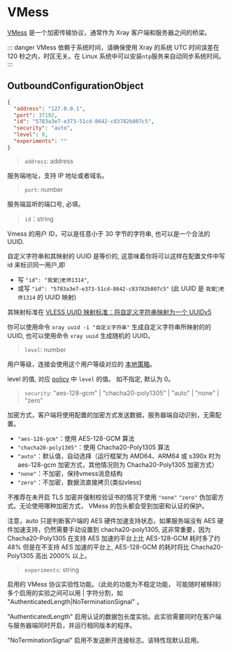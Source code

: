 # VMess

[VMess](../../development/protocols/vmess.md) 是一个加密传输协议，通常作为 Xray 客户端和服务器之间的桥梁。

::: danger
VMess 依赖于系统时间，请确保使用 Xray 的系统 UTC 时间误差在 120 秒之内，时区无关。在 Linux 系统中可以安装`ntp`服务来自动同步系统时间。
:::

## OutboundConfigurationObject

```json
{
  "address": "127.0.0.1",
  "port": 37192,
  "id": "5783a3e7-e373-51cd-8642-c83782b807c5",
  "security": "auto",
  "level": 0,
  "experiments": ""
}
```

> `address`: address

服务端地址，支持 IP 地址或者域名。

> `port`: number

服务端监听的端口号, 必填。

> `id`：string

Vmess 的用户 ID，可以是任意小于 30 字节的字符串, 也可以是一个合法的 UUID.

自定义字符串和其映射的 UUID 是等价的, 这意味着你将可以这样在配置文件中写 id 来标识同一用户,即

- 写 `"id": "我爱🍉老师1314"`,
- 或写 `"id": "5783a3e7-e373-51cd-8642-c83782b807c5"` (此 UUID 是 `我爱🍉老师1314` 的 UUID 映射)

其映射标准在 [VLESS UUID 映射标准：将自定义字符串映射为一个 UUIDv5](https://github.com/XTLS/Xray-core/issues/158)

你可以使用命令 `xray uuid -i "自定义字符串"` 生成自定义字符串所映射的的 UUID, 也可以使用命令 `xray uuid` 生成随机的 UUID。

> `level`: number

用户等级，连接会使用这个用户等级对应的 [本地策略](../policy.md#levelpolicyobject)。

level 的值, 对应 [policy](../policy.md#policyobject) 中 `level` 的值。 如不指定, 默认为 0。

> `security`: "aes-128-gcm" | "chacha20-poly1305" | "auto" | "none" | "zero"

加密方式，客户端将使用配置的加密方式发送数据，服务器端自动识别，无需配置。

- `"aes-128-gcm"`：使用 AES-128-GCM 算法
- `"chacha20-poly1305"`：使用 Chacha20-Poly1305 算法
- `"auto"`：默认值，自动选择（运行框架为 AMD64、ARM64 或 s390x 时为 aes-128-gcm 加密方式，其他情况则为 Chacha20-Poly1305 加密方式）
- `"none"`：不加密，保持vmess消息结构
- `"zero"`：不加密，数据流直接拷贝(类似vless)

不推荐在未开启 TLS 加密并强制校验证书的情况下使用 `"none"` `"zero"` 伪加密方式。无论使用哪种加密方式， VMess 的包头都会受到加密和认证的保护。

注意，auto 只是判断客户端的 AES 硬件加速支持状态，如果服务端没有 AES 硬件加速支持，仍然需要手动设置到 chacha20-poly1305, 这非常重要，因为 Chacha20-Poly1305 在支持 AES 加速的平台上比 AES-128-GCM 耗时多了约 48% 但是在不支持 AES 加速的平台上, AES-128-GCM 的耗时将比 Chacha20-Poly1305 高出 2000% 以上。

> `experiments`: string

启用的 VMess 协议实验性功能。（此处的功能为不稳定功能， 可能随时被移除）多个启用的实验之间可以用 | 字符分割，如 "AuthenticatedLength|NoTerminationSignal" 。

"AuthenticatedLength" 启用认证的数据包长度实验。此实验需要同时在客户端与服务器端同时开启，并运行相同版本的程序。

"NoTerminationSignal" 启用不发送断开连接标志。该特性现默认启用。
